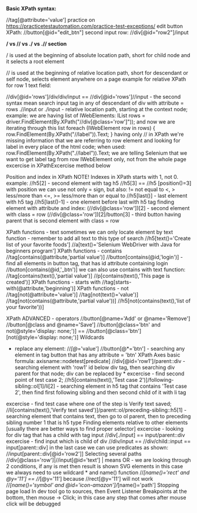 **Basic XPath syntax:**

//tag[@attribute='value']
practice on https://practicetestautomation.com/practice-test-exceptions/
edit button XPath:
//button[@id="edit_btn"]
second input row:
//div[@id="row2"]/input


**/ vs // vs ./ vs .// section**

/ is used at the beginning of absolute location path, short for child node and it selects a root element 

// is used at the beginning of relative location path, short for descendant or self node, selects element anywhere on a page
example for relative XPath for row 1 text field:

//div[@id='rows']/div/div/input == //div[@id='rows']//input - the second syntax mean search input tag in any of descendant of div with attribute = rows
.//input or ./input - relative location path, starting at the context node; example:
we are having list of IWebElements:
IList<IWebElement> rows = driver.FindElement(By.XPath("//div[@class='row']"));
and now we are iterating through this list
foreach (IWebElement row in rows) {
row.FindElement(By.XPath("//label")).Text;
}
having only // in XPath we're missing information that we are referring to row element and looking for label in every place of the html code;
when used:
row.FindElement(By.XPath(".//label")).Text;
we are telling Selenium that we want to get label tag from row IWebElement only, not from the whole page
excercise in XPathExcercise method below

Position and index in XPath
NOTE! Indexes in XPath starts with 1, not 0.
example: //h5[2] - second element with tag h5
//h5[3] == //h5 [position()=3]
with position we can use not only = sign, but also:
!= not equal to
<, >    less/more than
<=, >=  less/more than or equal to
//h5[last()] - last element with h5 tag
//h5[last()-1] - one element before last with h5 tag
finding element with attribute and index:
(//div[@class='row'])[2] - second element with class = row
(//div[@class='row'])[2]/button[3] - third button having parent that is second element with class = row


XPath functions - text
sometimes we can only locate element by text function - remember to add all text to this type of search
//h5[text()='Create list of your favorite foods']
//a[text()='Selenium WebDriver with Java for beginners program']
XPath functions - contains
//tag[contains(@attribute,'partial value')]
//button[contains(@id,'login')] - find all elements in button tag, that has id attribute containing login
//button[contains(@id,'_btn')]
we can also use contains with text function:
//tag[contains(text(),'partial value')]
//p[contains(text(),'This page is created')]
XPath functions - starts with
//tag[starts-with(@attribute,'beginning')]
XPath functions - not
//tag[not(@attribute='value')]
//tag[not(text()='value')]
//tag[not(contains(@attribute,'partial value'))]
//h5[not(contains(text(),'list of your favorite'))]


XPath ADVANCED - operators
//button[@name='Add' or @name='Remove']
//button[@class and @name='Save']
//button[@class='btn' and not(@style='display: none;')] == //button[@class='btn'] [not(@style='display: none;')]
Wildcards
* replace any element: //*[@*='value']
//button[@*='btn'] - searching any element in tag button that has any attribute = 'btn'
XPath Axes
basic formula: axisname::nodetest[predicate]
//div[@id='row1']/parent::div - searching element with 'row1' id below div tag, then searching div parent for that node; div can be replaced by *
excercise - find second point of test case 2;
//h5[contains(text(),'Test case 2')]/following-sibling::ol[1]/li[2] - searching element in h5 tag that contains 'Test case 2', then find first following sibling and then second child of it with li tag

excercise - find test case where one of the step is Verify text saved;
//li[contains(text(),'Verify text saved')]/parent::ol/preceding-sibling::h5[1] - searching element that contains text, then go to ol parent, then to preceding sibling number 1 that is h5 type
Finding elements relative to other elements [usually there are better ways to find proper selector]
excercise - looking for div tag that has a child with tag input
//div[./input] == input/parent::div
excercise - find input which is child of div
//div/input == //div/child::input == input[parent::div]
in the last case we can use predicates as shown: //input[parent::div[@id='row2']]
Selecting several paths
//div[@class='row']|//input[@id='text']
| means OR - we are looking through 2 conditions, if any is met then result is shown
SVG elements
in this case we always need to use wildcard * and name() function
//*[name()='rect' and @y='11'] == //*[@y='11'] because //rect[@y='11'] will not work
//*[name()='symbol' and @id='icon-amazon']/*[name()='path']
Stopping page load
In dev tool go to sources, then Event Listener Breakpoints at the bottom, then mouse -> Click; in this case any step that comes after mouse click will be debugged